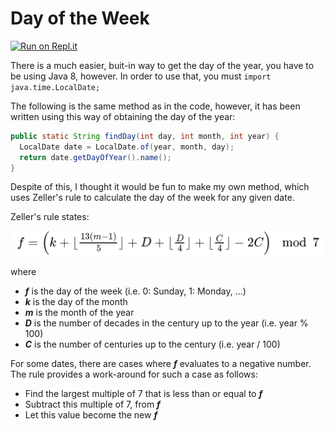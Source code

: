 # Day of the Week

[![Run on Repl.it](https://repl.it/badge/github/hamza-mughees/Day-of-the-Week)](https://repl.it/github/hamza-mughees/Day-of-the-Week)

There is a much easier, buit-in way to get the day of the year, you have to be using Java 8, however. In order to use that, you must ```import java.time.LocalDate;```

The following is the same method as in the code, however, it has been written using this way of obtaining the day of the year:

```java
public static String findDay(int day, int month, int year) {
  LocalDate date = LocalDate.of(year, month, day);
  return date.getDayOfYear().name();
}
```

Despite of this, I thought it would be fun to make my own method, which uses Zeller's rule to calculate the day of the week for any given date.

Zeller's rule states:

<img src="https://github.com/hamza-mughees/Day-of-the-Week/blob/master/formula.png" width="600">

where
- ***f*** is the day of the week (i.e. 0: Sunday, 1: Monday, ...)
- ***k*** is the day of the month
- ***m*** is the month of the year
- ***D*** is the number of decades in the century up to the year (i.e. year % 100)
- ***C*** is the number of centuries up to the century (i.e. year / 100)

For some dates, there are cases where ***f*** evaluates to a negative number. The rule provides a work-around for such a case as follows:

- Find the largest multiple of 7 that is less than or equal to ***f***
- Subtract this multiple of 7, from ***f***
- Let this value become the new ***f***

